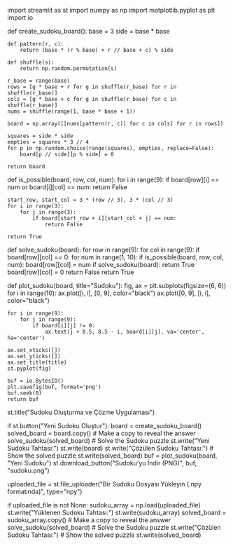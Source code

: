 import streamlit as st
import numpy as np
import matplotlib.pyplot as plt
import io

def create_sudoku_board():
    base = 3
    side = base * base

    def pattern(r, c):
        return (base * (r % base) + r // base + c) % side

    def shuffle(s):
        return np.random.permutation(s)

    r_base = range(base)
    rows = [g * base + r for g in shuffle(r_base) for r in shuffle(r_base)]
    cols = [g * base + c for g in shuffle(r_base) for c in shuffle(r_base)]
    nums = shuffle(range(1, base * base + 1))

    board = np.array([[nums[pattern(r, c)] for c in cols] for r in rows])

    squares = side * side
    empties = squares * 3 // 4
    for p in np.random.choice(range(squares), empties, replace=False):
        board[p // side][p % side] = 0

    return board

def is_possible(board, row, col, num):
    for i in range(9):
        if board[row][i] == num or board[i][col] == num:
            return False

    start_row, start_col = 3 * (row // 3), 3 * (col // 3)
    for i in range(3):
        for j in range(3):
            if board[start_row + i][start_col + j] == num:
                return False

    return True

def solve_sudoku(board):
    for row in range(9):
        for col in range(9):
            if board[row][col] == 0:
                for num in range(1, 10):
                    if is_possible(board, row, col, num):
                        board[row][col] = num
                        if solve_sudoku(board):
                            return True
                        board[row][col] = 0
                return False
    return True

def plot_sudoku(board, title="Sudoku"):
    fig, ax = plt.subplots(figsize=(6, 6))
    for i in range(10):
        ax.plot([i, i], [0, 9], color="black")
        ax.plot([0, 9], [i, i], color="black")

    for i in range(9):
        for j in range(9):
            if board[i][j] != 0:
                ax.text(j + 0.5, 8.5 - i, board[i][j], va='center', ha='center')

    ax.set_xticks([])
    ax.set_yticks([])
    ax.set_title(title)
    st.pyplot(fig)

    buf = io.BytesIO()
    plt.savefig(buf, format='png')
    buf.seek(0)
    return buf

st.title("Sudoku Oluşturma ve Çözme Uygulaması")

if st.button("Yeni Sudoku Oluştur"):
    board = create_sudoku_board()
    solved_board = board.copy()  # Make a copy to reveal the answer
    solve_sudoku(solved_board)  # Solve the Sudoku puzzle
    st.write("Yeni Sudoku Tahtası:")
    st.write(board)
    st.write("Çözülen Sudoku Tahtası:")  # Show the solved puzzle
    st.write(solved_board)
    buf = plot_sudoku(board, "Yeni Sudoku")
    st.download_button("Sudoku'yu İndir (PNG)", buf, "sudoku.png")

uploaded_file = st.file_uploader("Bir Sudoku Dosyası Yükleyin (.npy formatında)", type="npy")

if uploaded_file is not None:
    sudoku_array = np.load(uploaded_file)
    st.write("Yüklenen Sudoku Tahtası:")
    st.write(sudoku_array)
    solved_board = sudoku_array.copy()  # Make a copy to reveal the answer
    solve_sudoku(solved_board)  # Solve the Sudoku puzzle
    st.write("Çözülen Sudoku Tahtası:")  # Show the solved puzzle
    st.write(solved_board)
